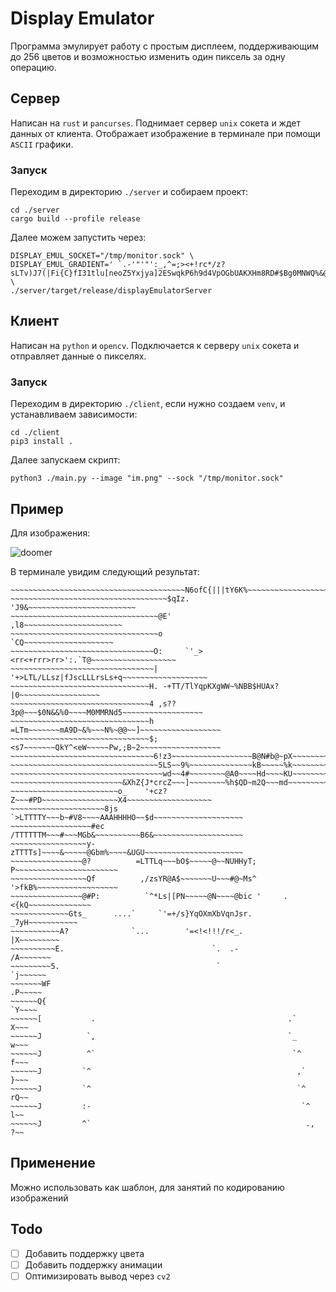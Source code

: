 # Display Emulator

Программа эмулирует работу с простым дисплеем, поддерживающим до 256 цветов и возможностью изменить один пиксель за одну
операцию.

## Сервер

Написан на `rust` и `pancurses`. Поднимает сервер `unix` сокета и ждет данных от клиента.
Отображает изображение в терминале при помощи `ASCII` графики.

### Запуск

Переходим в директорию `./server` и собираем проект:

```shell
cd ./server
cargo build --profile release
```

Далее можем запустить через:
```shell
DISPLAY_EMUL_SOCKET="/tmp/monitor.sock" \
DISPLAY_EMUL_GRADIENT=' `.-'"'"':_,^=;><+!rc*/z?sLTv)J7(|Fi{C}fI31tlu[neoZ5Yxjya]2ESwqkP6h9d4VpOGbUAKXHm8RD#$Bg0MNWQ%&@▒▓█' \
./server/target/release/displayEmulatorServer
```

## Клиент

Написан на `python` и `opencv`. Подключается к серверу `unix` сокета и отправляет данные о пикселях.

### Запуск

Переходим в директорию `./client`, если нужно создаем `venv`, и устанавливаем зависимости:

```shell
cd ./client
pip3 install .
```

Далее запускаем скрипт:

```shell
python3 ./main.py --image "im.png" --sock "/tmp/monitor.sock"
```

## Пример

Для изображения:

![doomer](https://encrypted-tbn0.gstatic.com/images?q=tbn:ANd9GcRbs3jQKrEA2SCBKhFDxNTiv6O8gVT5hMjQyg&s)

В терминале увидим следующий результат:

```
~~~~~~~~~~~~~~~~~~~~~~~~~~~~~~~~~~~~~~~N6ofC{|||tY6K%~~~~~~~~~~~~~~~~~~~~~~~~~~~
~~~~~~~~~~~~~~~~~~~~~~~~~~~~~~~~~~~$qIz.            'J9&~~~~~~~~~~~~~~~~~~~~~~~~
~~~~~~~~~~~~~~~~~~~~~~~~~~~~~~~~~@E'                   ,l8~~~~~~~~~~~~~~~~~~~~~~
~~~~~~~~~~~~~~~~~~~~~~~~~~~~~~~~~o                       `CQ~~~~~~~~~~~~~~~~~~~~
~~~~~~~~~~~~~~~~~~~~~~~~~~~~~~~~O:     `'_><rr<+rrr>rr>':.`T@~~~~~~~~~~~~~~~~~~~
~~~~~~~~~~~~~~~~~~~~~~~~~~~~~~~~|   '+>LTL/LLsz|fJscLLLrsLs+q~~~~~~~~~~~~~~~~~~~
~~~~~~~~~~~~~~~~~~~~~~~~~~~~~~~H. -+TT/TlYqpKXgWW~%NBB$HUAx?|0~~~~~~~~~~~~~~~~~~
~~~~~~~~~~~~~~~~~~~~~~~~~~~~~~~4 ,s??3p@~~~$0N&&%0~~~~M0MMRNd5~~~~~~~~~~~~~~~~~~
~~~~~~~~~~~~~~~~~~~~~~~~~~~~~~~h =LTm~~~~~~~mA9D~&%~~~N%~@@~~]~~~~~~~~~~~~~~~~~~
~~~~~~~~~~~~~~~~~~~~~~~~~~~~~~~$;<s7~~~~~~~QkY^<eW~~~~~Pw,;B~2~~~~~~~~~~~~~~~~~~
~~~~~~~~~~~~~~~~~~~~~~~~~~~~~~~~6!z3~~~~~~~~~~~~~~~~~~B@N#b@~pX~~~~~~~~~~~~~~~~~
~~~~~~~~~~~~~~~~~~~~~~~~~~~~~~~~~5LS~~9%~~~~~~~~~~~~~~kB~~~~~%k~~~~~~~~~~~~~~~~~
~~~~~~~~~~~~~~~~~~~~~~~~~~~~~~~~~~wd~~4#~~~~~~~~@A0~~~~Hd~~~~KU~~~~~~~~~~~~~~~~~
~~~~~~~~~~~~~~~~~~~~~~~~~&XhZ{J*crcZ~~~]~~~~~~~~%h$QD~m2Q~~~md~~~~~~~~~~~~~~~~~~
~~~~~~~~~~~~~~~~~~~~~~~~o_    '+cz?Z~~~#PD~~~~~~~~~~~~~~~~~X4~~~~~~~~~~~~~~~~~~~
~~~~~~~~~~~~~~~~~~~~~8js    `>LTTTTY~~~b~#V8~~~~AAAHHHHO~~$d~~~~~~~~~~~~~~~~~~~~
~~~~~~~~~~~~~~~~~~#ec       /TTTTTTM~~~#~~~MGb&~~~~~~~~~~B6&~~~~~~~~~~~~~~~~~~~~
~~~~~~~~~~~~~~~~~y-         zTTTTs]~~~~&~~~~~@Gbm%~~~~&UGU~~~~~~~~~~~~~~~~~~~~~~
~~~~~~~~~~~~~~~~@?          =LTTLq~~~bO$~~~~~@~~NUHHyT; P~~~~~~~~~~~~~~~~~~~~~~~
~~~~~~~~~~~~~~~~~Qf          ,/zsYR@A$~~~~~~~U~~~#@~Ms^ '>fkB%~~~~~~~~~~~~~~~~~~
~~~~~~~~~~~~~~~~@#P:          `^*Ls|[PN~~~~~@N~~~~@bic '     .<{kQ~~~~~~~~~~~~~~
~~~~~~~~~~~~~Gts_      ....`     `'=+/s}YqOXmXbVqnJsr.           _7yH~~~~~~~~~~~
~~~~~~~~~~~A?              `...        '=<!<!!!/r<_.                 |X~~~~~~~~~
~~~~~~~~~~E.                                 `.  .-                    /A~~~~~~~
~~~~~~~~~5.                                   `                         `j~~~~~~
~~~~~~~WF                                                                .P~~~~~
~~~~~~Q{                                                                  `Y~~~~
~~~~~~[           .                                           .`            X~~~
~~~~~~J          `,                                           `_            w~~~
~~~~~~J          ^`                                            `^           f~~~
~~~~~~J         `^                                              ,`          }~~~
~~~~~~J         `^                                              `^          rQ~~
~~~~~~J         :-                                               `^          l~~
~~~~~~J         ^`                                                .,         ?~~
```

## Применение

Можно использовать как шаблон, для занятий по кодированию изображений

## Todo

- [ ] Добавить поддержку цвета
- [ ] Добавить поддержку анимации
- [ ] Оптимизировать вывод через `cv2`
